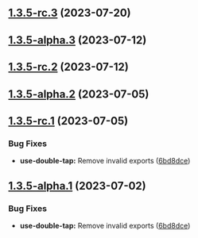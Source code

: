## [1.3.5-rc.3](https://github.com/minwork/react/compare/use-double-tap-v1.3.5-rc.2...use-double-tap-v1.3.5-rc.3) (2023-07-20)

## [1.3.5-alpha.3](https://github.com/minwork/react/compare/use-double-tap-v1.3.5-alpha.2...use-double-tap-v1.3.5-alpha.3) (2023-07-12)

## [1.3.5-rc.2](https://github.com/minwork/react/compare/use-double-tap-v1.3.5-rc.1...use-double-tap-v1.3.5-rc.2) (2023-07-12)

## [1.3.5-alpha.2](https://github.com/minwork/react/compare/use-double-tap-v1.3.5-alpha.1...use-double-tap-v1.3.5-alpha.2) (2023-07-05)

## [1.3.5-rc.1](https://github.com/minwork/react/compare/use-double-tap-v1.3.4...use-double-tap-v1.3.5-rc.1) (2023-07-05)


### Bug Fixes

* **use-double-tap:** Remove invalid exports ([6bd8dce](https://github.com/minwork/react/commit/6bd8dcedc1fa539b8f6702d372aadd665b57084e))

## [1.3.5-alpha.1](https://github.com/minwork/react/compare/use-double-tap-v1.3.4...use-double-tap-v1.3.5-alpha.1) (2023-07-02)


### Bug Fixes

* **use-double-tap:** Remove invalid exports ([6bd8dce](https://github.com/minwork/react/commit/6bd8dcedc1fa539b8f6702d372aadd665b57084e))
